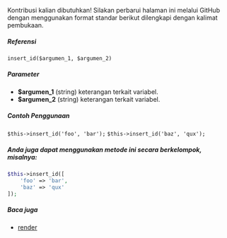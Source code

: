 Kontribusi kalian dibutuhkan!
Silakan perbarui halaman ini melalui GitHub dengan menggunakan format standar berikut dilengkapi dengan kalimat pembukaan.

##### Referensi

`insert_id($argumen_1, $argumen_2)`

##### Parameter
* **$argumen_1** (string) keterangan terkait variabel.
* **$argumen_2** (string) keterangan terkait variabel.

##### Contoh Penggunaan
`$this->insert_id('foo', 'bar');`
`$this->insert_id('baz', 'qux');`


##### Anda juga dapat menggunakan metode ini secara berkelompok, misalnya:
```php
$this->insert_id([
    'foo' => 'bar',
    'baz' => 'qux'
]);
```

##### Baca juga
* [render](./render)
